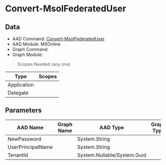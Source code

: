 # Convert-MsolFederatedUser

> 

## Data

+ AAD Command: [Convert-MsolFederatedUser](https://docs.microsoft.com/en-us/powershell/module/MSOnline/Convert-MsolFederatedUser)
+ AAD Module: MSOnline
+ Graph Command: [](https://docs.microsoft.com/en-us/powershell/module//)
+ Graph Module: 

> Scopes Needed (any one)

|Type|Scopes|
|---|---|
|Application||
|Delegate||

## Parameters

|AAD Name|Graph Name|AAD Type|Graph Type|Infos|
|---|---|---|---|---|
|NewPassword||System.String|||
|UserPrincipalName||System.String|||
|TenantId||System.Nullable/System.Guid|||

